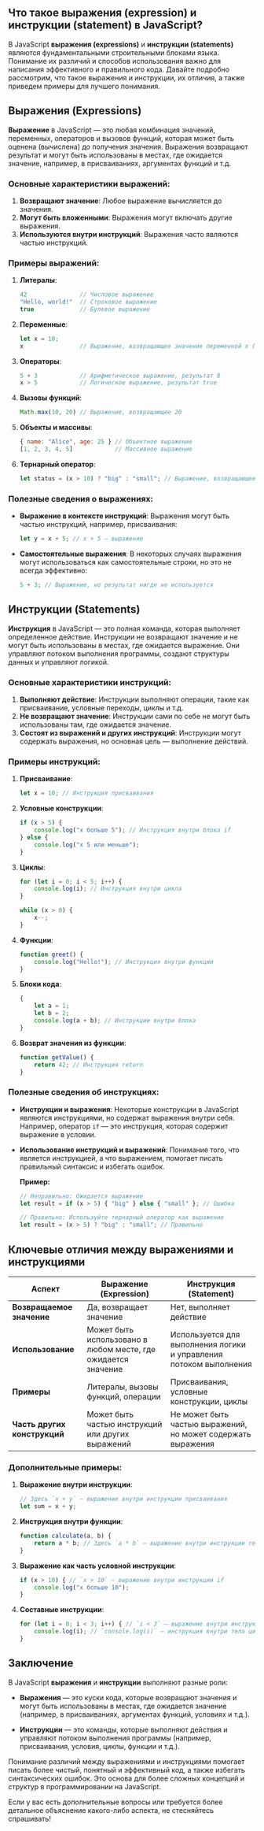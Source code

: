 ## Что такое выражения (expression) и инструкции (statement) в JavaScript?

В JavaScript **выражения (expressions)** и **инструкции (statements)** являются фундаментальными строительными блоками языка. Понимание их различий и способов использования важно для написания эффективного и правильного кода. Давайте подробно рассмотрим, что такое выражения и инструкции, их отличия, а также приведем примеры для лучшего понимания.

## Выражения (Expressions)

**Выражение** в JavaScript — это любая комбинация значений, переменных, операторов и вызовов функций, которая может быть оценена (вычислена) до получения значения. Выражения возвращают результат и могут быть использованы в местах, где ожидается значение, например, в присваиваниях, аргументах функций и т.д.

### Основные характеристики выражений:

1. **Возвращают значение**: Любое выражение вычисляется до значения.
2. **Могут быть вложенными**: Выражения могут включать другие выражения.
3. **Используются внутри инструкций**: Выражения часто являются частью инструкций.

### Примеры выражений:

1. **Литералы**:
   ```javascript
   42               // Числовое выражение
   "Hello, world!"  // Строковое выражение
   true             // Булевое выражение
   ```

2. **Переменные**:
   ```javascript
   let x = 10;
   x                // Выражение, возвращающее значение переменной x (10)
   ```

3. **Операторы**:
   ```javascript
   5 + 3            // Арифметическое выражение, результат 8
   x > 5            // Логическое выражение, результат true
   ```

4. **Вызовы функций**:
   ```javascript
   Math.max(10, 20) // Выражение, возвращающее 20
   ```

5. **Объекты и массивы**:
   ```javascript
   { name: "Alice", age: 25 } // Объектное выражение
   [1, 2, 3, 4, 5]            // Массивное выражение
   ```

6. **Тернарный оператор**:
   ```javascript
   let status = (x > 10) ? "big" : "small"; // Выражение, возвращающее "big" или "small"
   ```

### Полезные сведения о выражениях:

- **Выражение в контексте инструкций**: Выражения могут быть частью инструкций, например, присваивания:
  ```javascript
  let y = x + 5; // x + 5 — выражение
  ```

- **Самостоятельные выражения**: В некоторых случаях выражения могут использоваться как самостоятельные строки, но это не всегда эффективно:
  ```javascript
  5 + 3; // Выражение, но результат нигде не используется
  ```

## Инструкции (Statements)

**Инструкция** в JavaScript — это полная команда, которая выполняет определенное действие. Инструкции не возвращают значение и не могут быть использованы в местах, где ожидается выражение. Они управляют потоком выполнения программы, создают структуры данных и управляют логикой.

### Основные характеристики инструкций:

1. **Выполняют действие**: Инструкции выполняют операции, такие как присваивание, условные переходы, циклы и т.д.
2. **Не возвращают значение**: Инструкции сами по себе не могут быть использованы там, где ожидается значение.
3. **Состоят из выражений и других инструкций**: Инструкции могут содержать выражения, но основная цель — выполнение действий.

### Примеры инструкций:

1. **Присваивание**:
   ```javascript
   let x = 10; // Инструкция присваивания
   ```

2. **Условные конструкции**:
   ```javascript
   if (x > 5) {
       console.log("x больше 5"); // Инструкция внутри блока if
   } else {
       console.log("x 5 или меньше");
   }
   ```

3. **Циклы**:
   ```javascript
   for (let i = 0; i < 5; i++) {
       console.log(i); // Инструкция внутри цикла
   }

   while (x > 0) {
       x--;
   }
   ```

4. **Функции**:
   ```javascript
   function greet() {
       console.log("Hello!"); // Инструкция внутри функции
   }
   ```

5. **Блоки кода**:
   ```javascript
   {
       let a = 1;
       let b = 2;
       console.log(a + b); // Инструкции внутри блока
   }
   ```

6. **Возврат значения из функции**:
   ```javascript
   function getValue() {
       return 42; // Инструкция return
   }
   ```

### Полезные сведения об инструкциях:

- **Инструкции и выражения**: Некоторые конструкции в JavaScript являются инструкциями, но содержат выражения внутри себя. Например, оператор `if` — это инструкция, которая содержит выражение в условии.
  
- **Использование инструкций и выражений**: Понимание того, что является инструкцией, а что выражением, помогает писать правильный синтаксис и избегать ошибок.
  
  **Пример:**
  ```javascript
  // Неправильно: Ожидается выражение
  let result = if (x > 5) { "big" } else { "small" }; // Ошибка

  // Правильно: Используйте тернарный оператор как выражение
  let result = (x > 5) ? "big" : "small"; // Правильно
  ```

## Ключевые отличия между выражениями и инструкциями

| Аспект                | Выражение (Expression)                  | Инструкция (Statement)               |
|-----------------------|-----------------------------------------|--------------------------------------|
| **Возвращаемое значение** | Да, возвращает значение                  | Нет, выполняет действие               |
| **Использование**     | Может быть использовано в любом месте, где ожидается значение | Используется для выполнения логики и управления потоком выполнения |
| **Примеры**           | Литералы, вызовы функций, операции       | Присваивания, условные конструкции, циклы |
| **Часть других конструкций** | Может быть частью инструкций или других выражений | Не может быть частью выражений, но может содержать выражения |

### Дополнительные примеры:

1. **Выражение внутри инструкции**:
   ```javascript
   // Здесь `x + y` — выражение внутри инструкции присваивания
   let sum = x + y;
   ```

2. **Инструкция внутри функции**:
   ```javascript
   function calculate(a, b) {
       return a * b; // Здесь `a * b` — выражение внутри инструкции return
   }
   ```

3. **Выражение как часть условной инструкции**:
   ```javascript
   if (x > 10) { // `x > 10` — выражение внутри инструкции if
       console.log("x больше 10");
   }
   ```

4. **Составные инструкции**:
   ```javascript
   for (let i = 0; i < 3; i++) { // `i < 3` — выражение внутри инструкции for
       console.log(i); // `console.log(i)` — инструкция внутри тела цикла
   }
   ```

## Заключение

В JavaScript **выражения** и **инструкции** выполняют разные роли:

- **Выражения** — это куски кода, которые возвращают значения и могут быть использованы в местах, где ожидается значение (например, в присваиваниях, аргументах функций, условиях и т.д.).
  
- **Инструкции** — это команды, которые выполняют действия и управляют потоком выполнения программы (например, присваивания, условия, циклы, функции и т.д.).

Понимание различий между выражениями и инструкциями помогает писать более чистый, понятный и эффективный код, а также избегать синтаксических ошибок. Это основа для более сложных концепций и структур в программировании на JavaScript.

Если у вас есть дополнительные вопросы или требуется более детальное объяснение какого-либо аспекта, не стесняйтесь спрашивать!